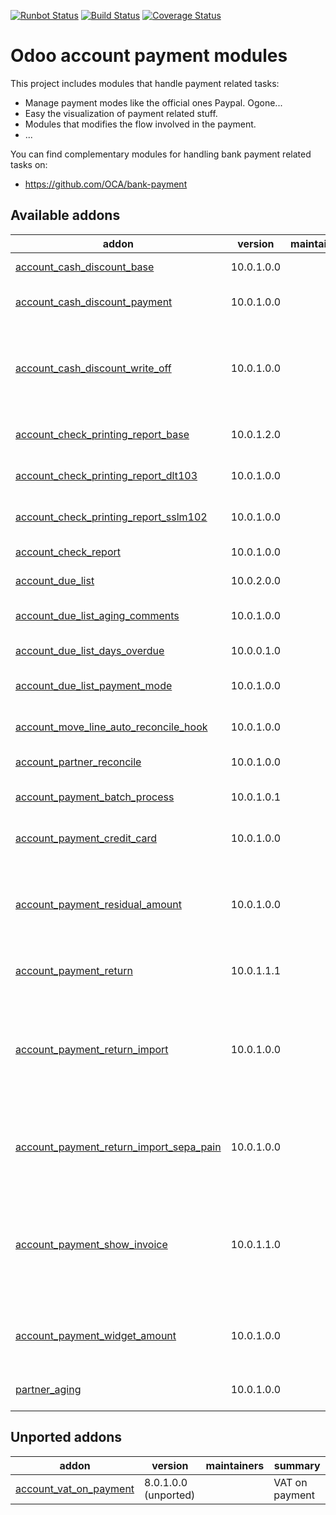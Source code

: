 [![Runbot Status](https://runbot.odoo-community.org/runbot/badge/flat/96/10.0.svg)](https://runbot.odoo-community.org/runbot/repo/github-com-oca-account-payment-96)
[![Build Status](https://travis-ci.org/OCA/account-payment.svg?branch=10.0)](https://travis-ci.org/OCA/account-payment)
[![Coverage Status](https://coveralls.io/repos/OCA/account-payment/badge.png?branch=10.0)](https://coveralls.io/r/OCA/account-payment?branch=10.0)

Odoo account payment modules
============================

This project includes modules that handle payment related tasks:

* Manage payment modes like the official ones Paypal. Ogone...
* Easy the visualization of payment related stuff.
* Modules that modifies the flow involved in the payment.
* ...

You can find complementary modules for handling bank payment related tasks on:

 * https://github.com/OCA/bank-payment
 
[//]: # (addons)

Available addons
----------------
addon | version | maintainers | summary
--- | --- | --- | ---
[account_cash_discount_base](account_cash_discount_base/) | 10.0.1.0.0 |  | Account Cash Discount Base
[account_cash_discount_payment](account_cash_discount_payment/) | 10.0.1.0.0 |  | Account Cash Discount Payment
[account_cash_discount_write_off](account_cash_discount_write_off/) | 10.0.1.0.0 |  | Create an automatic writeoff for payment with discount on the payment order confirmation
[account_check_printing_report_base](account_check_printing_report_base/) | 10.0.1.2.0 |  | Account Check Printing Report Base
[account_check_printing_report_dlt103](account_check_printing_report_dlt103/) | 10.0.1.0.0 |  | Account Check Printing Report DLT103
[account_check_printing_report_sslm102](account_check_printing_report_sslm102/) | 10.0.1.0.0 |  | Allows you to print SSLM102 lined checks.
[account_check_report](account_check_report/) | 10.0.1.0.0 |  | Account Check Report
[account_due_list](account_due_list/) | 10.0.2.0.0 |  | Payments Due list
[account_due_list_aging_comments](account_due_list_aging_comments/) | 10.0.1.0.0 |  | Payments Due list aging comments
[account_due_list_days_overdue](account_due_list_days_overdue/) | 10.0.0.1.0 |  | Payments Due list days overdue
[account_due_list_payment_mode](account_due_list_payment_mode/) | 10.0.1.0.0 |  | Payment due list with payment mode
[account_move_line_auto_reconcile_hook](account_move_line_auto_reconcile_hook/) | 10.0.1.0.0 |  | Adds Hook to account move line
[account_partner_reconcile](account_partner_reconcile/) | 10.0.1.0.0 |  | Account Partner Reconcile
[account_payment_batch_process](account_payment_batch_process/) | 10.0.1.0.1 |  | Process Payments in Batch
[account_payment_credit_card](account_payment_credit_card/) | 10.0.1.0.0 |  | Add support for credit card payments
[account_payment_residual_amount](account_payment_residual_amount/) | 10.0.1.0.0 |  | Extends the view of payments to show the residual amount (amount that has not yet been reconciled)
[account_payment_return](account_payment_return/) | 10.0.1.1.1 |  | Manage the return of your payments
[account_payment_return_import](account_payment_return_import/) | 10.0.1.0.0 |  | This module adds a generic wizard to import payment returnfile formats. Is only the base to be extended by anothermodules
[account_payment_return_import_sepa_pain](account_payment_return_import_sepa_pain/) | 10.0.1.0.0 |  | Module to import SEPA Direct Debit Unpaid Report File Format PAIN.002.001.03
[account_payment_show_invoice](account_payment_show_invoice/) | 10.0.1.1.0 |  | Extends the tree view of payments to show the paid invoices related to the payments using the vendor reference by default
[account_payment_widget_amount](account_payment_widget_amount/) | 10.0.1.0.0 |  | Extends the payment widget to be able to choose the payment amount
[partner_aging](partner_aging/) | 10.0.1.0.0 |  | Aging as a view - invoices and credits


Unported addons
---------------
addon | version | maintainers | summary
--- | --- | --- | ---
[account_vat_on_payment](account_vat_on_payment/) | 8.0.1.0.0 (unported) |  | VAT on payment

[//]: # (end addons)
